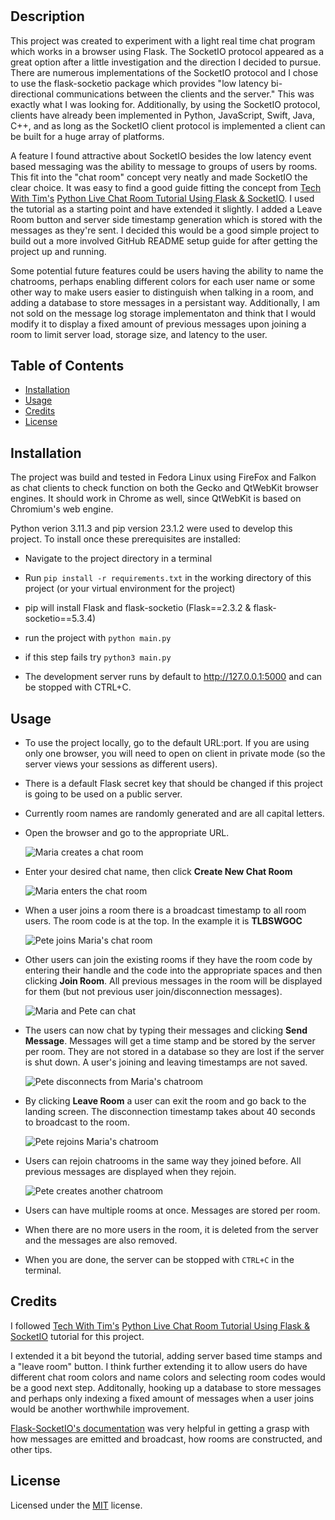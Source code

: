 # <Live-Chat-Flask>

## Description

This project was created to experiment with a light real time chat program which works in a browser using Flask. The SocketIO protocol appeared as a great option after a little investigation and the direction I decided to pursue. There are numerous implementations of the SocketIO protocol and I chose to use the flask-socketio package which provides "low latency bi-directional communications between the clients and the server." This was exactly what I was looking for. Additionally, by using the SocketIO protocol, clients have already been  implemented in Python, JavaScript, Swift, Java, C++, and as long as the SocketIO client protocol is implemented a client can be built for a huge array of platforms.

A feature I found attractive about SocketIO besides the low latency event based messaging was the ability to message to groups of users by rooms. This fit into the "chat room" concept very neatly and made SocketIO the clear choice. It was easy to find a good guide fitting the concept from [Tech With Tim's](https://www.youtube.com/@TechWithTim) [Python Live Chat Room Tutorial Using Flask & SocketIO](https://www.youtube.com/watch?v=mkXdvs8H7TA). I used the tutorial as a starting point and have extended it slightly. I added a Leave Room button and server side timestamp generation which is stored with the messages as they're sent. I decided this would be a good simple project to build out a more involved GitHub README setup guide for after getting the project up and running.

Some potential future features could be users having the ability to name the chatrooms, perhaps enabling different colors for each user name or some other way to make users easier to distinguish when talking in a room, and adding a database to store messages in a persistant way. Additionally, I am not sold on the message log storage implementaton and think that I would modify it to display a fixed amount of previous messages upon joining a room to limit server load, storage size, and latency to the user.

## Table of Contents

- [Installation](#installation)
- [Usage](#usage)
- [Credits](#credits)
- [License](#license)

## Installation

The project was build and tested in Fedora Linux using FireFox and Falkon as chat clients to check function on both the Gecko and QtWebKit browser engines. It should work in Chrome as well, since QtWebKit is based on Chromium's web engine.

 Python verion 3.11.3 and pip version 23.1.2 were used to develop this project. To install once these prerequisites are installed:

- Navigate to the project directory in a terminal 
- Run `pip install -r requirements.txt` in the working directory of this project (or your virtual environment for the project)
- pip will install Flask and flask-socketio (Flask==2.3.2 & flask-socketio==5.3.4)

- run the project with `python main.py`
- if this step fails try `python3 main.py`

- The development server runs by default to http://127.0.0.1:5000 and can be stopped with CTRL+C.


## Usage

- To use the project locally, go to the default URL:port. If you are using only one browser, you will need to open on client in private mode (so the server views your sessions as different users).

- There is a default Flask secret key that should be changed if this project is going to be used on a public server.

- Currently room names are randomly generated and are all capital letters.

- Open the browser and go to the appropriate URL.

   ![Maria creates a chat room](assets/images/1-first-user.png)

- Enter your desired chat name, then click **Create New Chat Room**
 
   ![Maria enters the chat room](assets/images/2-maria-new-room.png)

- When a user joins a room there is a broadcast timestamp to all room users. The room code is at the top.
In the example it is **TLBSWGOC**

   ![Pete joins Maria's chat room](assets/images/3-pete-joins-marias-room.png)

- Other users can join the existing rooms if they have the room code by entering their handle and the code into
the appropriate spaces and then clicking **Join Room**. All previous messages in the room will be displayed for them (but not previous user join/disconnection messages). 

   ![Maria and Pete can chat](assets/images/4-pete-maria-chat.png)

- The users can now chat by typing their messages and clicking **Send Message**. Messages will get a time stamp and
be stored by the server per room. They are not stored in a database so they are lost if the server is shut down. A user's joining and leaving timestamps are not saved.

   ![Pete disconnects from Maria's chatroom](assets/images/5-pete-leaves-chat.png)

- By clicking **Leave Room** a user can exit the room and go back to the landing screen. The disconnection timestamp
takes about 40 seconds to broadcast to the room.

   ![Pete rejoins Maria's chatroom](assets/images/6-pete-rejoins-chat.png)

- Users can rejoin chatrooms in the same way they joined before. All previous messages are displayed when they rejoin.

   ![Pete creates another chatroom](assets/images/7-pete-has-two-rooms.png)

- Users can have multiple rooms at once. Messages are stored per room. 

- When there are no more users in the room, it is deleted from the server and the messages are also removed.

- When you are done, the server can be stopped with `CTRL+C` in the terminal.


## Credits

I followed [Tech With Tim's](https://www.youtube.com/@TechWithTim) [Python Live Chat Room Tutorial Using Flask & SocketIO](https://www.youtube.com/watch?v=mkXdvs8H7TA) tutorial for this project. 

I extended it a bit beyond the tutorial, adding server based time stamps and a "leave room" button. I think further extending it to allow users do have different chat room colors and name colors and selecting room codes would be a good next step. Additonally, hooking up a database to store messages and perhaps only indexing a fixed amount of messages when a user joins would be another worthwhile improvement.

[Flask-SocketIO's documentation](https://flask-socketio.readthedocs.io/en/latest/intro.html) was very helpful in getting a grasp with how messages are emitted and broadcast, how rooms are constructed, and other tips. 

## License

Licensed under the [MIT](LICENSE) license.

